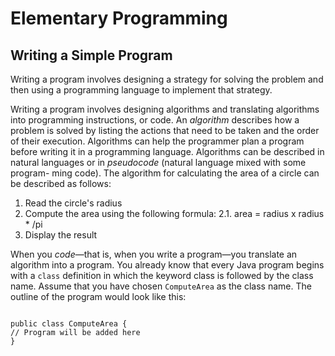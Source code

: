 # Elementary Programming

## Writing a Simple Program

Writing a program involves designing a strategy for solving the problem and then using a programming language to implement that strategy. 

Writing a program involves designing algorithms and translating algorithms into programming instructions, or code. An *algorithm* describes how a problem is solved by listing the actions that need to be taken and the order of their execution. Algorithms can help the programmer plan a program before writing it in a programming language. Algorithms can be described in natural languages or in *pseudocode* (natural language mixed with some program- ming code). The algorithm for calculating the area of a circle can be described as follows:

1. Read the circle's radius
2. Compute the area using the following formula:
2.1.  area = radius x radius * /pi
3. Display the result

When you *code*—that is, when you write a program—you translate an algorithm into a program. You already know that every Java program begins with a `class` definition in which the keyword class is followed by the class name. Assume that you have chosen `ComputeArea` as the class name. The outline of the program would look like this:

<pre><code>
public class ComputeArea {
// Program will be added here
}
</code></pre>
